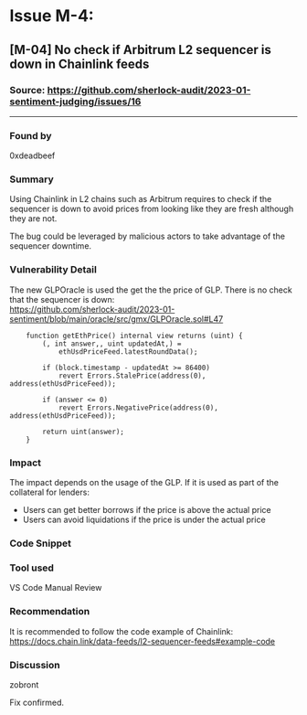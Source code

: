 # Issue M-4: 
## [M-04] No check if Arbitrum L2 sequencer is down in Chainlink feeds
### Source: https://github.com/sherlock-audit/2023-01-sentiment-judging/issues/16
---
### Found by
0xdeadbeef

### Summary
Using Chainlink in L2 chains such as Arbitrum requires to check if the sequencer is down to avoid prices from looking like they are fresh although they are not.

The bug could be leveraged by malicious actors to take advantage of the sequencer downtime.

### Vulnerability Detail
The new GLPOracle is used the get the the price of GLP. There is no check that the sequencer is down:<br>
https://github.com/sherlock-audit/2023-01-sentiment/blob/main/oracle/src/gmx/GLPOracle.sol#L47
```Solidity
    function getEthPrice() internal view returns (uint) {
        (, int answer,, uint updatedAt,) =
            ethUsdPriceFeed.latestRoundData();

        if (block.timestamp - updatedAt >= 86400)
            revert Errors.StalePrice(address(0), address(ethUsdPriceFeed));

        if (answer <= 0)
            revert Errors.NegativePrice(address(0), address(ethUsdPriceFeed));

        return uint(answer);
    }
```
### Impact
The impact depends on the usage of the GLP.
If it is used as part of the collateral for lenders:

- Users can get better borrows if the price is above the actual price
- Users can avoid liquidations if the price is under the actual price
### Code Snippet
### Tool used
VS Code
Manual Review

### Recommendation
It is recommended to follow the code example of Chainlink:<br>
https://docs.chain.link/data-feeds/l2-sequencer-feeds#example-code

### Discussion
zobront

Fix confirmed.
